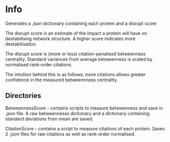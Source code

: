 # Info 

Generates a .json dictionary containing each protein and a disrupt score

The disrupt score is an estimate of the impact a protein will have on destabilising network structure. A higher score indicates more destabilisation. 

The disrupt score is (more or less) citation-penalised betweenness centrality. Standard variances from average betweenness is scaled by normalised rank-order citations. 

The intuition  behind this is as follows; more citations allows greater confidence in the measured betweennness centrality. 

## Directories

BetweennessScore - contains scripts to measure betweenness and save in .json file. A raw betweennesss dictionary and a dictionary containing standard deviations from mean are saved.

CitationScore - contains a script to measure citations of each protein. Saves 2 .json files for raw citations as well as rank-order normalised. 
